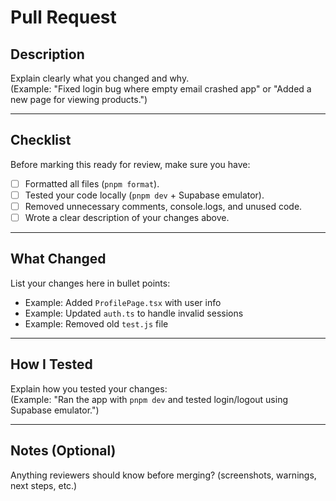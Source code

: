 # Pull Request

## Description

Explain clearly what you changed and why.  
(Example: "Fixed login bug where empty email crashed app" or "Added a new page for viewing products.")

---

## Checklist

Before marking this ready for review, make sure you have:

- [ ] Formatted all files (`pnpm format`).
- [ ] Tested your code locally (`pnpm dev` + Supabase emulator).
- [ ] Removed unnecessary comments, console.logs, and unused code.
- [ ] Wrote a clear description of your changes above.

---

## What Changed

List your changes here in bullet points:

- Example: Added `ProfilePage.tsx` with user info
- Example: Updated `auth.ts` to handle invalid sessions
- Example: Removed old `test.js` file

---

## How I Tested

Explain how you tested your changes:  
(Example: "Ran the app with `pnpm dev` and tested login/logout using Supabase emulator.")

---

## Notes (Optional)

Anything reviewers should know before merging? (screenshots, warnings, next steps, etc.)
